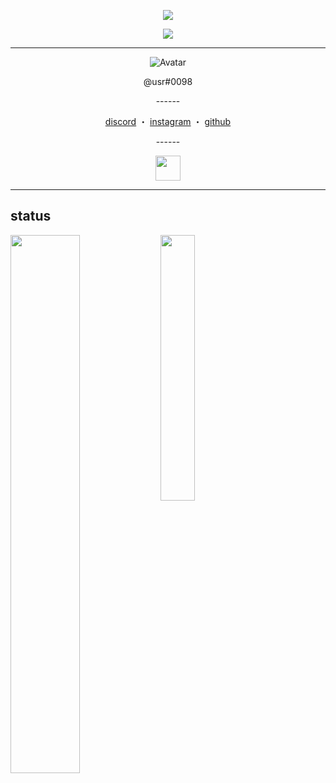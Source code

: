 <p align="center">
  <a href="https://github.com/herluvhr">
    <img src="https://komarev.com/ghpvc/?username=uo2&color=blueviolet"/>
     </a>

<p align="center">
  <a href="https://discord.com/users/852672813878083635">
    <img src="https://lanyard-profile-readme.vercel.app/api/852672813878083635"/>
     </a>
</p>

------
<p align="center">  
  <img src="https://i.imgur.com/zbdJ5cX.gif" alt="Avatar">
</p>
<p align="center">
    @usr#0098
<p align="center">
------
  
</p>
<p align="center">
<a href="https://discord.com/users/852672813878083635">discord</a>
    ・
    <a href="https://www.instagram.com/herluvhr/">instagram</a>
    ・
    <a href="https://github.com/uo2">github</a>
</p>
<p align="center">
------
<p align="center">  
<a href="https://discord.gg/photo"><img src="https://cdn0.iconfinder.com/data/icons/free-social-media-set/24/discord-512.png" width="40"></a> 
  
-----------

## status
<img align="left" width="47%" src="https://github-readme-stats.vercel.app/api?username=uo2&show_icons=true&theme=tokyonight" />

<img align="left" width="33%" src="https://github-readme-stats.vercel.app/api/top-langs/?username=uo2&langs_count=3)](https://github.com/anuraghazra/github-readme-stats" />






